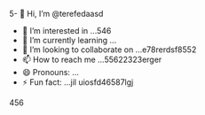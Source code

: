 5- 👋 Hi, I’m @terefedaasd
- 👀 I’m interested in ...546
- 🌱 I’m currently learning ...
- 💞️ I’m looking to collaborate on ...e78rerdsf8552
- 📫 How to reach me ...55622323erger
- 😄 Pronouns: ...
- ⚡ Fun fact: ...jil
uiosfd46587lgj
<!---s555555dgf
--->
456

